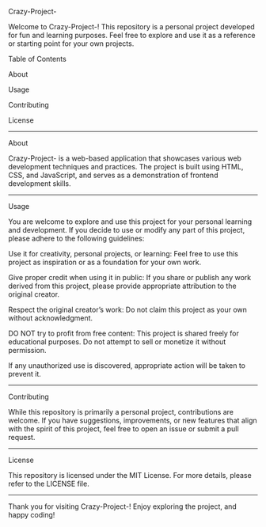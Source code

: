 Crazy-Project-

Welcome to Crazy-Project-! This repository is a personal project developed for fun and learning purposes. Feel free to explore and use it as a reference or starting point for your own projects.

Table of Contents

About

Usage

Contributing

License

<hr> 
About

Crazy-Project- is a web-based application that showcases various web development techniques and practices. The project is built using HTML, CSS, and JavaScript, and serves as a demonstration of frontend development skills.
<hr>
Usage

You are welcome to explore and use this project for your personal learning and development. If you decide to use or modify any part of this project, please adhere to the following guidelines:

Use it for creativity, personal projects, or learning: Feel free to use this project as inspiration or as a foundation for your own work.

Give proper credit when using it in public: If you share or publish any work derived from this project, please provide appropriate attribution to the original creator.

Respect the original creator’s work: Do not claim this project as your own without acknowledgment.

DO NOT try to profit from free content: This project is shared freely for educational purposes. Do not attempt to sell or monetize it without permission.


If any unauthorized use is discovered, appropriate action will be taken to prevent it.
<hr>
Contributing

While this repository is primarily a personal project, contributions are welcome. If you have suggestions, improvements, or new features that align with the spirit of this project, feel free to open an issue or submit a pull request.
<hr>
License

This repository is licensed under the MIT License. For more details, please refer to the LICENSE file.


---

Thank you for visiting Crazy-Project-! Enjoy exploring the project, and happy coding!

